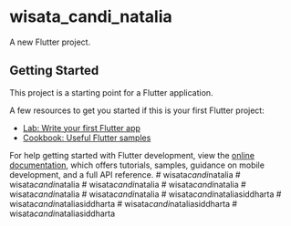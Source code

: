 # wisata_candi_natalia

A new Flutter project.

## Getting Started

This project is a starting point for a Flutter application.

A few resources to get you started if this is your first Flutter project:

- [Lab: Write your first Flutter app](https://docs.flutter.dev/get-started/codelab)
- [Cookbook: Useful Flutter samples](https://docs.flutter.dev/cookbook)

For help getting started with Flutter development, view the
[online documentation](https://docs.flutter.dev/), which offers tutorials,
samples, guidance on mobile development, and a full API reference.
#   w i s a t a _ c a n d i _ n a t a l i a  
 #   w i s a t a _ c a n d i _ n a t a l i a  
 #   w i s a t a _ c a n d i _ n a t a l i a  
 #   w i s a t a _ c a n d i _ n a t a l i a  
 #   w i s a t a _ c a n d i _ n a t a l i a  
 #   w i s a t a _ c a n d i _ n a t a l i a  
 #   w i s a t a _ c a n d i _ n a t a l i a s i d d h a r t a  
 #   w i s a t a _ c a n d i _ n a t a l i a s i d d h a r t a  
 #   w i s a t a _ c a n d i _ n a t a l i a s i d d h a r t a  
 #   w i s a t a _ c a n d i _ n a t a l i a s i d d h a r t a  
 